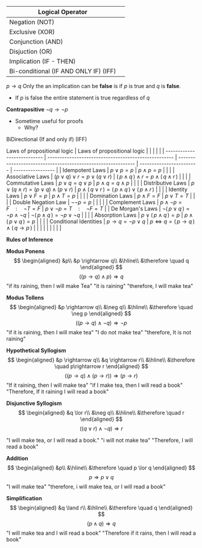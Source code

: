 | Logical Operator                      |     |
| ------------------------------------- | --- |
| Negation (NOT)                        |     |
| Exclusive (XOR)                       |     |
| Conjunction (AND)                      |     |
| Disjuction (OR)                       |     |
| Implication (IF - THEN)               |     |
| Bi-conditional (IF AND ONLY IF) (IFF) |     |

$p \rightarrow q$ 
Only the an implication can be **false** is if $p$ is true and $q$ is **false**. 
- If $p$ is false the entire statement is true regardless of $q$

**Contrapositive**
$\neg q \rightarrow \neg p$ 
- Sometime useful for proofs
	- Why?

BiDirectional (If and only if) (IFF)

Laws of propositional logic
| Laws of propositional logic |                                                      |                                                              |                          |                   |
| --------------------------- | ---------------------------------------------------- | ------------------------------------------------------------ | ------------------------ | ----------------- |
| Idempotent Laws             | $p\lor p = p$                                        | $p \land p = p$                                              |                          |                   |
| Associative Laws            | $( p\lor q ) \lor r = p \lor ( q \lor r )$           | $(\, p \land q\,)\land r = p \land (\, q \land r\,)$         |                          |                   |
| Commutative   Laws          | $p \lor q = q \lor p$                                | $p \land q = q\land p$                                       |                          |                   |
| Distributive Laws           | $p \lor ( q \land r ) = (p \lor q) \land (p \lor r)$ | $p\land (\,q \lor r\,) = (\,p\land q\,)\lor(\,p\land r\,)$   |                          |                   |
| Identity Laws               | $p \lor F = p$                                       | $p \land T = p$                                              |                          |                   |
| Domination Laws             | $p \land F = F$                                      | $p\lor T = T$                                                |                          |                   |
| Double Negation Law         | $\neg\neg p = p$                                     |                                                              |                          |                   |
| Complement Laws             | $p\land \neg p = F \quad : \quad \neg T = F$  | $p \lor \neg p = T \quad : \quad \neg F = T$ |
| De Morgan's Laws            | $\neg(\, p \lor q \,) = \neg p \land \neg q$         | $\neg(\, p\land q \,) = \neg p \lor \neg q$                   |                          |                   |
| Absorption Laws             | $p \lor (\,p\land q\,) = p$                          | $p\land (\,p \lor q\,) = p$                                  |                          |                   |
| Conditional Identities      | $p\rightarrow q = \neg p \lor q$                     | $p\iff q = (\,p\rightarrow q\,) \land (\,q \rightarrow p\,)$ |                          |                   |
|                             |                                                      |                                                              |                          |                   |

**Rules of Inference**

**Modus Ponens**
$$
\begin{aligned}
&p\\
&p \rightarrow q\\
&\hline\\
&\therefore \quad q
\end{aligned}
$$
$$((p\rightarrow q)\land p) \Rightarrow q$$
"if its raining, then I will make Tea"
"it is raining"
"therefore, I will make tea"

**Modus Tollens**
$$
\begin{aligned}
&p \rightarrow q\\
&\neg q\\
&\hline\\
&\therefore \quad \neg p
\end{aligned}
$$
$$((p\rightarrow q)\land \neg q )\Rightarrow \neg p$$
"if it is raining, then I will make tea"
"I do not make tea"
"therefore, It is not raining"

**Hypothetical Syllogism**
$$
\begin{aligned}
&p \rightarrow q\\
&q \rightarrow r\\
&\hline\\
&\therefore \quad p\rightarrow r
\end{aligned}
$$
$$((p\rightarrow q)\land(p\rightarrow r))\Rightarrow(p\rightarrow r)$$
"If it raining, then I will make tea"
"if I make tea, then I will read a book"
"Therefore, If it raining I will read a book"

**Disjunctive Syllogism**
$$
\begin{aligned}
&q \lor r\\
&\neg q\\
&\hline\\
&\therefore \quad r
\end{aligned}
$$
$$((q\lor r)\land \neg q)\Rightarrow r$$

"I will make tea, or I will read a book."
"i will not make tea"
"Therefore, I will read a book"

**Addition**
$$
\begin{aligned}
&p\\
&\hline\\
&\therefore \quad p \lor q
\end{aligned}
$$
$$p\Rightarrow p \lor q$$
"I will make tea"
"therefore, i will make tea, or I will read a book"

**Simplification**
$$
\begin{aligned}
&q \land r\\
&\hline\\
&\therefore \quad q
\end{aligned}
$$
$$(p\land q)\Rightarrow q$$
"I will make tea and I will read a book"
"Therefore if it rains, then I will read a book"

